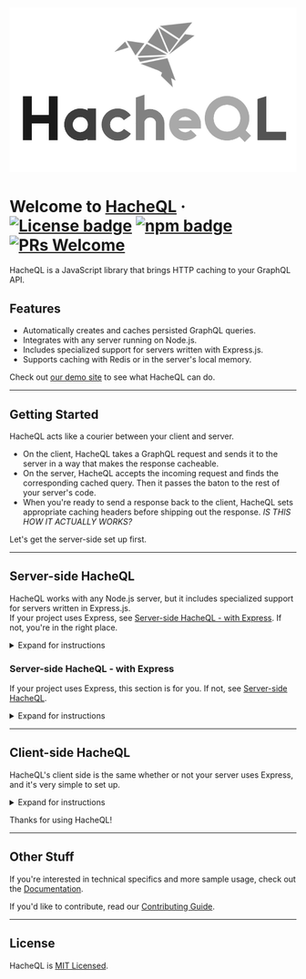 ![](demo/images/Logo.png)

# Welcome to [HacheQL](http://www.hacheql.org/) &middot; [![License badge](https://img.shields.io/badge/license-MIT-informational)](LICENSE) [![npm badge](https://img.shields.io/badge/npm-v1.0.0-informational)]() [![PRs Welcome](https://img.shields.io/badge/PRs-welcome-brightgreen)]()
HacheQL is a JavaScript library that brings HTTP caching to your GraphQL API.

## Features
- Automatically creates and caches persisted GraphQL queries.
- Integrates with any server running on Node.js.
- Includes specialized support for servers written with Express.js.
- Supports caching with Redis or in the server's local memory.

Check out [our demo site](http://www.hacheql.org/) to see what HacheQL can do.

<hr>

## Getting Started
HacheQL acts like a courier between your client and server.
- On the client, HacheQL takes a GraphQL request and sends it to the server in a way that makes the response cacheable.
- On the server, HacheQL accepts the incoming request and finds the corresponding cached query. Then it passes the baton to the rest of your server's code. 
- When you're ready to send a response back to the client, HacheQL sets appropriate caching headers before shipping out the response. *IS THIS HOW IT ACTUALLY WORKS?*

Let's get the server-side set up first.

<hr>

## Server-side HacheQL

HacheQL works with any Node.js server, but it includes specialized support for servers written in Express.js.  
If your project uses Express, see [Server-side HacheQL - with Express](README.md#server-side-hacheql---with-express). If not, you're in the right place.

<details><summary>Expand for instructions</summary>
1. Install HacheQL with npm.  

```
npm install hacheql
```

2. Import `nodeHacheQL` and `httpCache` in files that handle GraphQL requests.

```javascript
import { nodeHacheQL, httpCache } from 'hacheql/server';
```

3. *JOEY WHAT DO THEY DO LOL*

That's all for the server! See [Client-side HacheQL](README.md#client-side-hacheql) for the next steps.
</details>

### Server-side HacheQL - with Express
If your project uses Express, this section is for you. If not, see [Server-side HacheQL](README.md#server-side-hacheql).

<details><summary>Expand for instructions</summary>
1. Install HacheQL with npm.  

```
npm install hacheql
```

2. Import `expressHacheQL` and `httpCache` in files that handle GraphQL requests.

```javascript
import { expressHacheQL, httpCache } from 'hacheql/server';
```

3. Use `expressHacheQL` as the first piece of middleware in routes that handle GraphQL requests.  
If you want to cache using Redis, pass `expressHacheQL` a reference to your Redis client.

```javascript
app.use('/graphql', expressHacheQL({ redisClient }), /* other middleware */);
```

If you aren't using Redis, don't pass any arguments to `expressHacheQL` and it will automatically use the server's memory for caching.

```javascript
app.use('/graphql', expressHacheQL(), /* other middleware */);
```

4. Use `httpCache` as the *[WHAT? LAST? ALMOST LAST? JUST PRIOR TO THE GRAPHQL QUERY HANDLER??]* piece of middleware.

```javascript
app.use(
  '/graphql',
  expressHacheQL({ redisClient }),
  httpCache,
  graphqlHTTP({ schema, graphiql: true,}),
);
```

That's all for the server! Let's set up the client.
</details>

<hr>

## Client-side HacheQL
HacheQL's client side is the same whether or not your server uses Express, and it's very simple to set up.

<details><summary>Expand for instructions</summary>
1. Import `hacheQL` in files that send requests to the GraphQL API.

```javascript
import { hacheQL } from 'hacheql';
```

2. HacheQL is designed to make it easy to switch over from the Fetch API. All you have to do is replace the word `fetch` with the word `hacheQL`. The arguments to the function remain exactly the same.

For example, here's how you might send a GraphQL request using the Fetch API:

```javascript
    fetch('/graphql', {
      method: 'POST',
      headers: { 'Content-Type': 'application/graphql' },
      body: '{ hero { name } }'
    })
    .then(/* code */)
```

And here's what that same request looks like using HacheQL:

```javascript
    hacheQL('/graphql', {
      method: 'POST',
      headers: { 'Content-Type': 'application/graphql' },
      body: '{ hero { name } }'
    })
    .then(/* code */)
```

Simply replace `fetch` with `hacheQL` wherever the client-side code queries the GraphQL API, and you're done! You've set up HTTP caching for your GraphQL requests.
</details>

Thanks for using HacheQL!

<hr>

## Other Stuff

If you're interested in technical specifics and more sample usage, check out the [Documentation](DOCUMENTATION.md).

If you'd like to contribute, read our [Contributing Guide](CONTRIBUTING.md).

<hr>

## License
HacheQL is [MIT Licensed](LICENSE).
